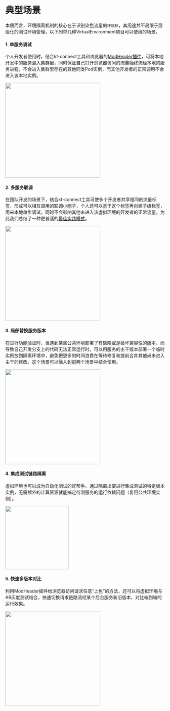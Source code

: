 # 典型场景

本质而言，环境隔离机制的核心在于识别染色流量的`环境标`，其用途并不局限于层级化的测试环境管理，以下列举几种VirtualEnvironment项目可以使用的场景。

#### 1. 单服务调试

个人开发者使用时，结合kt-connect工具和浏览器的[ModHeader插件](https://github.com/bewisse/modheader)，可将本地开发中的服务混入集群里，同时保证自己打开浏览器访问的流量始终流经本地的服务进程，不会进入集群里存在的其他同类Pod实例，而其他开发者的正常调用不会进入该本地实例。

<img src="https://virtual-environment.oss-cn-zhangjiakou.aliyuncs.com/image/typical-scenario-1.jpg" height="300px"/>

#### 2. 多服务联调

在团队开发的场景下，结合kt-connect工具可使多个开发者共享相同的流量标签，形成可以相互调用的联调小圈子，个人还可以基于这个标签再创建子级标签，用来本地单步调试，同时不会影响其他未进入该虚拟环境的开发者的正常流量。为此我们总结了一种更普适的[最佳实践模式](https://alibaba.github.io/virtual-environment/#/zh-cn/ve/best-practice)。

<img src="https://virtual-environment.oss-cn-zhangjiakou.aliyuncs.com/image/typical-scenario-2.jpg" height="300px"/>

#### 3. 局部替换服务版本

在进行功能验证时，当遇到某些公共环境部署了有缺陷或是破坏兼容性的版本，而导致自己开发分支上的代码无法正常运行时，可以用服务的主干版本部署一个临时实例放到隔离环境中，避免把更多的时间浪费在等待修复和提前合并其他尚未进入主干的修改。这个场景可以融入到前两个场景中结合使用。

<img src="https://virtual-environment.oss-cn-zhangjiakou.aliyuncs.com/image/typical-scenario-3.jpg" height="300px"/>

#### 4. 集成测试链路隔离

虚拟环境也可以成为自动化测试的好帮手。通过隔离出要进行集成测试的特定版本实例，无需额外的计算资源就能搞定待测服务的运行依赖问题（复用公共环境实例）。

<img src="https://virtual-environment.oss-cn-zhangjiakou.aliyuncs.com/image/typical-scenario-4.jpg" height="200px"/>

#### 5. 快速多版本对比

利用ModHeader插件给浏览器访问请求任意“上色”的方法，还可以将虚拟环境与AB灰度测试结合，快速切换请求链路流经某个后台服务新旧版本，对比端到端的运行效果。

<img src="https://virtual-environment.oss-cn-zhangjiakou.aliyuncs.com/image/typical-scenario-5.jpg" height="300px"/>
